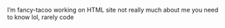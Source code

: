 I’m fancy-tacoo
working on HTML site
not really much about me you need to know lol, rarely code
<!---
fancy-tacoo/fancy-tacoo is a ✨ special ✨ repository because its `README.md` (this file) appears on your GitHub profile.
You can click the Preview link to take a look at your changes.
--->
